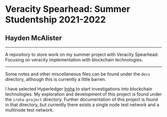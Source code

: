 # Veracity Spearhead: Summer Studentship 2021-2022
## Hayden McAlister
---
A repository to store work on my summer project with Veracity Spearhead. Focusing on veracity implementation with blockchain technologies.

---
Some notes and other miscellaneous files can be found under the `docs` directory, although this is currently a little barren.

I have selected Hyperledger [Iroha](https://iroha.readthedocs.io/en/develop/) to start investigations into blockchain technologies. My exploration and development of this project is found under the `iroha-project` directory. Further documentation of this project is found in that directory, but currently there exists a single node test network and a multinode test network.